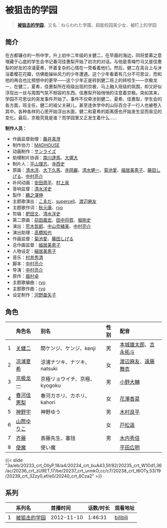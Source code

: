 # 被狙击的学园


> <u>**[被狙击的学园](https://bgm.tv/subject/41244)**</u>，又名：ねらわれた学園、超能校园美少女、被盯上的学园

## 简介

在古都镰仓的一所中学，升上初中二年级的关健二，在早晨的海边，同将爱慕之意埋藏于心底的学生会书记春河佳惠梨开始了初次的对话。与他是青梅竹马又是佳惠梨的好友的凉浦夏希，怀着复杂的心情在一旁看着他们。然后，健二在高台上与沐浴着樱花花瓣，仿佛能操纵风力的少年遭遇。这个少年看着有几分不可思议，而和他的再会也比预想中的更早——这个少年正是转到健二班上的转校生——京极龙一，在健二，夏希，佳惠梨所在班级出现的京极，马上融入班级的氛围，却又好似浮现出一丝与周围气氛不相容的东西。佳惠梨开始悄悄的注意着京极。突如其来，学园不可思议的突发事件开始了。事件不仅牵涉到健二、夏希、佳惠梨，学生会的各方面，班主任，健二的祖父关耕儿，甚至连休学中的山际百合子一行人也被卷入其中。各种各样的心思开始浮出水面，健二和夏希的距离感也开始发生显而易见的变化。最后，京极究竟是谁？而学园里又正发生着什么……

**制作人员：**
- 作画监督助理：[藤井真澄](https://bgm.tv/person/11671)
- 制作协力：[MADHOUSE](https://bgm.tv/person/603)
- 动画制作：[サンライズ](https://bgm.tv/person/189)
- 助理制片协调：[南川達馬](https://bgm.tv/person/25547)、[大塚大](https://bgm.tv/person/45443)
- 制片人：[平山理志](https://bgm.tv/person/12054)、[寺西史](https://bgm.tv/person/12057)
- 原画：[清水洋](https://bgm.tv/person/3564)、[大下久馬](https://bgm.tv/person/1720)、[寺岡巌](https://bgm.tv/person/11592)、[清水健一](https://bgm.tv/person/12968)、[菊池愛](https://bgm.tv/person/12044)、[細居美恵子](https://bgm.tv/person/12049)、[藤田しげる](https://bgm.tv/person/1709)、[中村亮介](https://bgm.tv/person/3626)
- 补间动画：[安田周平](https://bgm.tv/person/33533)、[村上泉](https://bgm.tv/person/26527)
- 音响监督：[清水洋史](https://bgm.tv/person/1819)
- 製作：[鵜之澤伸](https://bgm.tv/person/1588)
- 主题歌演出：[こゑだ](https://bgm.tv/person/7028)、[supercell](https://bgm.tv/person/5944)、[渡辺麻友](https://bgm.tv/person/6508)
- 主题歌作词：[秋元康](https://bgm.tv/person/2706)、[ryo](https://bgm.tv/person/6235)
- 剪辑：[肥田文](https://bgm.tv/person/12053)、[清水洋史](https://bgm.tv/person/1819)
- 第二原画：[前田義宏](https://bgm.tv/person/25421)、[田中将賀](https://bgm.tv/person/3269)、[堀剛史](https://bgm.tv/person/12189)
- 演出：[荒木哲郎](https://bgm.tv/person/3212)、[中山奈緒美](https://bgm.tv/person/12050)、[中村亮介](https://bgm.tv/person/3626)
- 演出助理：[高橋知也](https://bgm.tv/person/18896)
- 作画监督：[菊池愛](https://bgm.tv/person/12044)、[藤田しげる](https://bgm.tv/person/1709)
- 总作画监督：[細居美恵子](https://bgm.tv/person/12049)
- 人物设定：[細居美恵子](https://bgm.tv/person/12049)
- 音乐：[村井秀清](https://bgm.tv/person/3596)
- 脚本：[中村亮介](https://bgm.tv/person/3626)
- 导演：[中村亮介](https://bgm.tv/person/3626)
- 原作：[眉村卓](https://bgm.tv/person/2436)
- 主题歌编曲：[ryo](https://bgm.tv/person/6235)
- 主题歌作曲：[ryo](https://bgm.tv/person/6235)
- 设定制作：[河野亜矢子](https://bgm.tv/person/20237)

## 角色

|     |   角色名   |   别名  | 性别 |  配音  |
|:--- |:------  |:----      |:---  |:--   |
| 1 | [关健二](https://bgm.tv/character/20233) | 関ケンジ、ケンジ、kenji | 男 | [本城雄太郎](https://bgm.tv/person/5165)、[吉永拓斗](https://bgm.tv/person/21603) |
| 2 | [凉浦夏希](https://bgm.tv/character/20234) | 涼浦ナツキ、ナツキ、natsuki | 女 | [渡辺麻友](https://bgm.tv/person/6508)、[遠藤舞衣](https://bgm.tv/person/16389) |
| 3 | [京极龙一](https://bgm.tv/character/20235) | 京極リョウイチ、京極、kyogoku | 男 | [小野大輔](https://bgm.tv/person/4456) |
| 4 | [春河佳惠梨](https://bgm.tv/character/20236) | 春河カホリ、カホリ、kahori | 女 | [花澤香菜](https://bgm.tv/person/4765) |
| 5 | [神野宇](https://bgm.tv/character/20237) | 神野ゆう | 男 | [木村良平](https://bgm.tv/person/4994) |
| 6 | [山際ゆりこ](https://bgm.tv/character/20238) |  | 女 | [戸松遥](https://bgm.tv/person/4856) |
| 7 | [齐藤](https://bgm.tv/character/20239) | 斎藤先生、塞钱 | 男 | [木内秀信](https://bgm.tv/person/4762) |
| 8 | [使魔](https://bgm.tv/character/20240) | 使い魔 |  | [平田広明](https://bgm.tv/person/4184) |

{{< slide "3a/eb/20233_crt_OllyP,18/a4/20234_crt_buA43,5f/82/20235_crt_W1Od1,36/ac/20236_crt_zU9ET,17/be/20237_crt_urmkO,cc/c7/20238_crt_t6OTy,53/19/20239_crt_3Zzy0,ef/e0/20240_crt_6Cza2" >}}

## 系列

|     |   系列名   |   首播时间  | 话数/时长  | 观看地址 |
|:---  |:------    |:----      |:---       |:---  |
| 1 |[被狙击的学园](https://bgm.tv/subject/41244)| 2012-11-10 | 1:46:31 | [bilibili](https://www.bilibili.com/bangumi/play/ss2804)  |




